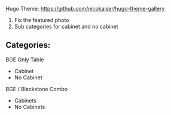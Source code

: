 
Hugo Theme: https://github.com/nicokaiser/hugo-theme-gallery


1. Fix the featured photo
1. Sub categories for cabinet and no cabinet 


## Categories:

BGE Only Table
 * Cabinet
 * No Cabinet

BGE / Blackstone Combo
 * Cabinets
 * No Cabinets
